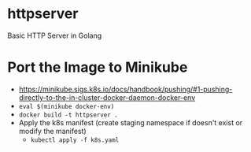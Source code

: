 # httpserver
Basic HTTP Server in Golang

# Port the Image to Minikube
- https://minikube.sigs.k8s.io/docs/handbook/pushing/#1-pushing-directly-to-the-in-cluster-docker-daemon-docker-env
- `eval $(minikube docker-env)`
- `docker build -t httpserver .`
- Apply the k8s manifest (create staging namespace if doesn't exist or modify the manifest)
  - `kubectl apply -f k8s.yaml`